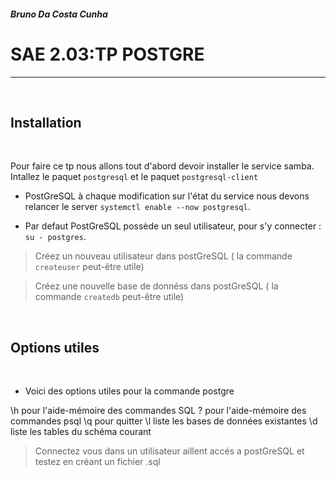 ##### Bruno Da Costa Cunha


# SAE 2.03:TP POSTGRE
---


&nbsp;
## Installation
&nbsp;

Pour faire ce tp nous allons tout d'abord devoir installer le service samba.
Intallez le paquet `postgresql` et le paquet `postgresql-client`

- PostGreSQL à chaque modification sur l'état du service nous devons relancer le server `systemctl enable --now postgresql`.

- Par defaut PostGreSQL possède un seul utilisateur, pour s'y connecter : `su - postgres`.

> Créez un nouveau utilisateur dans postGreSQL ( la commande `createuser` peut-être utile)

> Créez une nouvelle base de donnéss dans postGreSQL ( la commande `createdb` peut-être utile)



&nbsp;
## Options utiles
&nbsp;

- Voici des options utiles pour la commande postgre

\h	pour l'aide-mémoire des commandes SQL
\?	pour l'aide-mémoire des commandes psql
\q	pour quitter
\l	liste les bases de données existantes
\d	liste les tables du schéma courant


> Connectez vous dans un utilisateur aillent accés a postGreSQL et testez en créant un fichier .sql